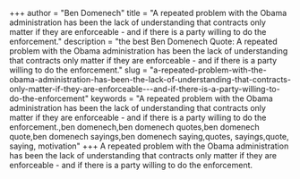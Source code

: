 +++
author = "Ben Domenech"
title = "A repeated problem with the Obama administration has been the lack of understanding that contracts only matter if they are enforceable - and if there is a party willing to do the enforcement."
description = "the best Ben Domenech Quote: A repeated problem with the Obama administration has been the lack of understanding that contracts only matter if they are enforceable - and if there is a party willing to do the enforcement."
slug = "a-repeated-problem-with-the-obama-administration-has-been-the-lack-of-understanding-that-contracts-only-matter-if-they-are-enforceable---and-if-there-is-a-party-willing-to-do-the-enforcement"
keywords = "A repeated problem with the Obama administration has been the lack of understanding that contracts only matter if they are enforceable - and if there is a party willing to do the enforcement.,ben domenech,ben domenech quotes,ben domenech quote,ben domenech sayings,ben domenech saying,quotes, sayings,quote, saying, motivation"
+++
A repeated problem with the Obama administration has been the lack of understanding that contracts only matter if they are enforceable - and if there is a party willing to do the enforcement.
